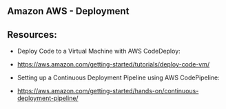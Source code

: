## Amazon AWS - Deployment

## Resources:

* Deploy Code to a Virtual Machine with AWS CodeDeploy:
- https://aws.amazon.com/getting-started/tutorials/deploy-code-vm/

* Setting up a Continuous Deployment Pipeline using AWS CodePipeline:
- https://aws.amazon.com/getting-started/hands-on/continuous-deployment-pipeline/

